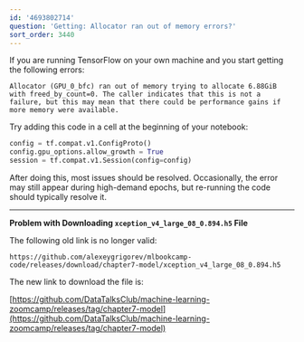 ```yaml
---
id: '4693802714'
question: 'Getting: Allocator ran out of memory errors?'
sort_order: 3440
---
```


If you are running TensorFlow on your own machine and you start getting the following errors:

```
Allocator (GPU_0_bfc) ran out of memory trying to allocate 6.88GiB with freed_by_count=0. The caller indicates that this is not a failure, but this may mean that there could be performance gains if more memory were available.
```

Try adding this code in a cell at the beginning of your notebook:

```python
config = tf.compat.v1.ConfigProto()
config.gpu_options.allow_growth = True
session = tf.compat.v1.Session(config=config)
```

After doing this, most issues should be resolved. Occasionally, the error may still appear during high-demand epochs, but re-running the code should typically resolve it.

---

**Problem with Downloading `xception_v4_large_08_0.894.h5` File**

The following old link is no longer valid:

```
https://github.com/alexeygrigorev/mlbookcamp-code/releases/download/chapter7-model/xception_v4_large_08_0.894.h5
```

The new link to download the file is:

[https://github.com/DataTalksClub/machine-learning-zoomcamp/releases/tag/chapter7-model](https://github.com/DataTalksClub/machine-learning-zoomcamp/releases/tag/chapter7-model)